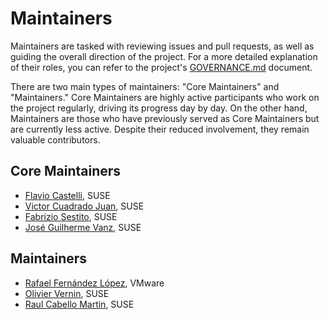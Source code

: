 # Maintainers

Maintainers are tasked with reviewing issues and pull requests, as well as
guiding the overall direction of the project. For a more detailed explanation
of their roles, you can refer to the project's [GOVERNANCE.md](./GOVERNANCE.md)
document.

There are two main types of maintainers: "Core Maintainers" and "Maintainers."
Core Maintainers are highly active participants who work on the project
regularly, driving its progress day by day. On the other hand, Maintainers are
those who have previously served as Core Maintainers but are currently less
active. Despite their reduced involvement, they remain valuable contributors.

## Core Maintainers

- [Flavio Castelli](https://github.com/flavio), SUSE
- [Victor Cuadrado Juan](https://github.com/viccuad), SUSE
- [Fabrizio Sestito](https://github.com/fabriziosestito), SUSE
- [José Guilherme Vanz](https://github.com/jvanz), SUSE


## Maintainers

- [Rafael Fernández López](https://github.com/ereslibre), VMware
- [Olivier Vernin](https://github.com/olblak), SUSE
- [Raul Cabello Martin](https://github.com/raulcabello), SUSE


